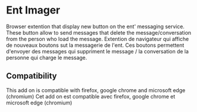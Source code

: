 # Ent Imager
Browser extention that display new button on the ent' messaging service.
These button allow to send messages that delete the message/conversation from the person who load the message.
Extention de navigateur qui affiche de nouveaux boutons sut la messagerie de l'ent.
Ces boutons permettent d'envoyer des messages qui suppriment le message / la conversation de la personne qui charge le message.

## Compatibility
This add on is compatible with firefox, google chrome and microsoft edge (chromium)
Cet add on est compatible avec firefox, google chrome et microsoft edge (chromium)
